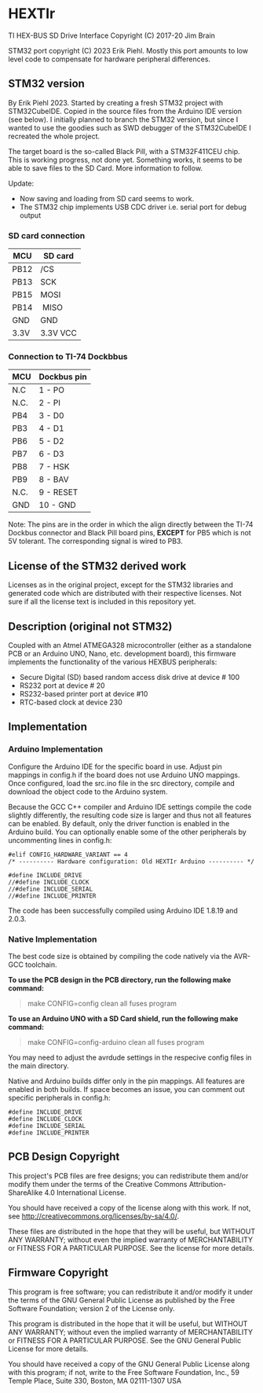 # HEXTIr
TI HEX-BUS SD Drive Interface
Copyright (C) 2017-20  Jim Brain

STM32 port copyright (C) 2023 Erik Piehl. Mostly this port amounts to low level code to compensate for hardware peripheral differences. 

## STM32 version
By Erik Piehl 2023.
Started by creating a fresh STM32 project with STM32CubeIDE. Copied in the source files from the Arduino IDE version (see below). I initially planned to branch the STM32 version, but since I wanted to use the goodies such as SWD debugger of the STM32CubeIDE I recreated the whole project.

The target board is the so-called Black Pill, with a STM32F411CEU chip. This is working progress, not done yet. Something works, it seems to be able to save files to the SD Card. More information to follow.

Update: 
- Now saving and loading from SD card seems to work.
- The STM32 chip implements USB CDC driver i.e. serial port for debug output

### SD card connection
| MCU   | SD card |
|-------|---------|
| PB12  | /CS     |
| PB13  | SCK     |
| PB15  | MOSI    |
| PB14  | MISO    |
| GND   | GND     |
| 3.3V  | 3.3V VCC |

### Connection to TI-74 Dockbbus
| MCU  | Dockbus pin |
|------|-------------|
| N.C  | 1 - PO      |
| N.C. | 2 - PI      |
| PB4  | 3 - D0      |
| PB3  | 4 - D1      |
| PB6  | 5 - D2      |
| PB7  | 6 - D3      |
| PB8  | 7 - HSK     |
| PB9  | 8 - BAV     |
| N.C. | 9 - RESET   |
| GND  | 10 - GND    |

Note: The pins are in the order in which the align directly between the TI-74 Dockbus connector and Black Pill board pins, **EXCEPT** for PB5 which is not 5V tolerant. The corresponding signal is wired to PB3.


## License of the STM32 derived work
Licenses as in the original project, except for the STM32 libraries and generated code which are distributed with their respective licenses. Not sure if all the license text is included in this repository yet.

## Description (original not STM32)
Coupled with an Atmel ATMEGA328 microcontroller (either as a standalone PCB or an 
Arduino UNO, Nano, etc. development board), this firmware implements the functionality
of the various HEXBUS peripherals:

* Secure Digital (SD) based random access disk drive at device # 100
* RS232 port at device # 20
* RS232-based printer port at device #10
* RTC-based clock at device 230

## Implementation
### Arduino Implementation
Configure the Arduino IDE for the specific board in use. Adjust pin mappings in config.h
if the board does not use Arduino UNO mappings.  Once configured, load the 
src.ino file in the src directory, compile and download the object code to the Arduino
system.

Because the GCC C++ compiler and Arduino IDE settings compile the code slightly differently,
the resulting code size is larger and thus not all features can be enabled.  By default, 
only the driver function is enabled in the Arduino build.  You can optionally enable some
of the other peripherals by uncommenting lines in config.h:

```
#elif CONFIG_HARDWARE_VARIANT == 4
/* ---------- Hardware configuration: Old HEXTIr Arduino ---------- */

#define INCLUDE_DRIVE
//#define INCLUDE_CLOCK
//#define INCLUDE_SERIAL
//#define INCLUDE_PRINTER
```

The code has been successfully compiled using Arduino IDE 1.8.19 and 2.0.3.

### Native Implementation
The best code size is obtained by compiling the code natively via the AVR-GCC toolchain.

**To use the PCB design in the PCB directory, run the following make command:**

> make CONFIG=config clean all fuses program

**To use an Arduino UNO with a SD Card shield, run the following make command:**

> make CONFIG=config-arduino clean all fuses program

You may need to adjust the avrdude settings in the respecive config files in the 
main directory.

Native and Arduino builds differ only in the pin mappings.  All features are enabled
in both builds.  If space becomes an issue, you can comment out specific peripherals in config.h:

```
#define INCLUDE_DRIVE
#define INCLUDE_CLOCK
#define INCLUDE_SERIAL
#define INCLUDE_PRINTER
```

## PCB Design Copyright

This project's PCB files are free designs; you can redistribute them 
and/or modify them under the terms of the Creative Commons
Attribution-ShareAlike 4.0 International License.

You should have received a copy of the license along with this
work. If not, see <http://creativecommons.org/licenses/by-sa/4.0/>.

These files are distributed in the hope that they will be useful,
but WITHOUT ANY WARRANTY; without even the implied warranty of
MERCHANTABILITY or FITNESS FOR A PARTICULAR PURPOSE.  See the
license for more details.

## Firmware Copyright

This program is free software; you can redistribute it and/or modify
it under the terms of the GNU General Public License as published by
the Free Software Foundation; version 2 of the License only.

This program is distributed in the hope that it will be useful,
but WITHOUT ANY WARRANTY; without even the implied warranty of
MERCHANTABILITY or FITNESS FOR A PARTICULAR PURPOSE.  See the
GNU General Public License for more details.

You should have received a copy of the GNU General Public License
along with this program; if not, write to the Free Software
Foundation, Inc., 59 Temple Place, Suite 330, Boston, MA  02111-1307  USA
